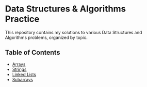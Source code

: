 # Data Structures & Algorithms Practice

This repository contains my solutions to various Data Structures and Algorithms problems, organized by topic.

## Table of Contents

- [Arrays](#Array)
- [Strings](#strings)
- [Linked Lists](#linked-lists)
- [Subarrays](#Subarrays)
